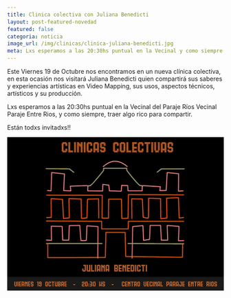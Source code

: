 ```yaml
---
title: Clinica colectiva con Juliana Benedicti
layout: post-featured-novedad
featured: false
categoria: noticia
image_url: /img/clinicas/clinica-juliana-benedicti.jpg
meta: Lxs esperamos a las 20:30hs puntual en la Vecinal y como siempre traer algo rico para compartir.
--- 
```


Este Viernes 19 de Octubre nos encontramos en un nueva clínica colectiva, en esta ocasión nos visitará Juliana Benedicti quien compartirá sus saberes y experiencias artísticas en Video Mapping, sus usos, aspectos técnicos, artísticos y su producción. 

Lxs esperamos a las 20:30hs puntual en la Vecinal del Paraje Ríos Vecinal Paraje Entre Rios, y como siempre, traer algo rico para compartir. 

Están todxs invitadxs!! 

<div style="position: relative;">
	<div class="gallery col-3">

<a style="width: 100%;" href="/img/clinicas/clinica-juliana-benedicti.jpg" data-fancybox="images" data-srcset="/img/clinicas/clinica-juliana-benedicti.jpg" class="item-gallery">
<img src="/img/clinicas/clinica-juliana-benedicti.jpg" />
</a>

</div>
</div>
